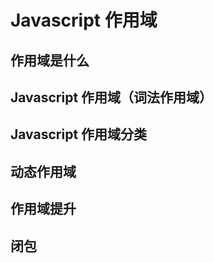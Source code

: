 # Javascript 作用域

## 作用域是什么

## Javascript 作用域（词法作用域）

## Javascript 作用域分类

## 动态作用域

## 作用域提升

## 闭包
